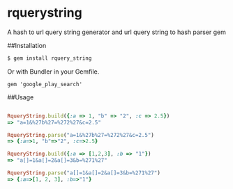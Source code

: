 rquerystring
============

A hash to url query string generator and url query string to hash parser gem


##Installation

```bash
$ gem install rquery_string
```
Or with Bundler in your Gemfile.

```
gem 'google_play_search'
```

##Usage

```ruby

RqueryString.build({:a => 1, "b" => "2", :c => 2.5})
=> "a=1&%27b%27=%272%27&c=2.5"

RqueryString.parse("a=1&%27b%27=%272%27&c=2.5")                
=> {:a=>1, "b"=>"2", :c=>2.5}

RqueryString.build({:a => [1,2,3], :b => "1"})
=> "a[]=1&a[]=2&a[]=3&b=%271%27"

RqueryString.parse("a[]=1&a[]=2&a[]=3&b=%271%27")  
=> {:a=>[1, 2, 3], :b=>"1"}


```
